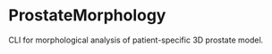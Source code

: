 ProstateMorphology
==================

CLI for morphological analysis of patient-specific 3D prostate model.
